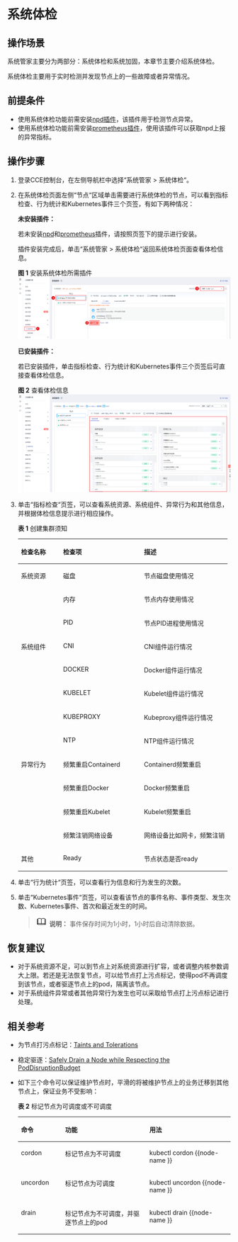 # 系统体检<a name="cce_01_0218"></a>

## 操作场景<a name="section1351062732514"></a>

系统管家主要分为两部分：系统体检和系统加固，本章节主要介绍系统体检。

系统体检主要用于实时检测并发现节点上的一些故障或者异常情况。

## 前提条件<a name="section168785975413"></a>

-   使用系统体检功能前需安装[npd插件](npd.md)，该插件用于检测节点异常。
-   使用系统体检功能前需安装[prometheus插件](prometheus.md)，使用该插件可以获取npd上报的异常指标。

## 操作步骤<a name="section13882195819560"></a>

1.  登录CCE控制台，在左侧导航栏中选择“系统管家  \>  系统体检“。
2.  在系统体检页面左侧“节点“区域单击需要进行系统体检的节点，可以看到指标检查、行为统计和Kubernetes事件三个页签，有如下两种情况：

    **未安装插件：**

    若未安装[npd](npd.md)和[prometheus](prometheus.md)插件，请按照页签下的提示进行安装。

    插件安装完成后，单击“系统管家  \>  系统体检“返回系统体检页面查看体检信息。

    **图 1**  安装系统体检所需插件<a name="fig1685611812461"></a>  
    ![](figures/安装系统体检所需插件.png "安装系统体检所需插件")

    **已安装插件：**

    若已安装插件，单击指标检查、行为统计和Kubernetes事件三个页签后可直接查看体检信息。

    **图 2**  查看体检信息<a name="fig06331918114"></a>  
    ![](figures/查看体检信息.png "查看体检信息")

3.  单击“指标检查“页签，可以查看系统资源、系统组件、异常行为和其他信息，并根据体检信息提示进行相应操作。

    **表 1**  创建集群须知

    <a name="table108111152195919"></a>
    <table><thead align="left"><tr id="row20811252105914"><th class="cellrowborder" valign="top" width="20.03%" id="mcps1.2.4.1.1"><p id="p14811135212593"><a name="p14811135212593"></a><a name="p14811135212593"></a>检查名称</p>
    </th>
    <th class="cellrowborder" valign="top" width="38.59%" id="mcps1.2.4.1.2"><p id="p15811452145913"><a name="p15811452145913"></a><a name="p15811452145913"></a>检查项</p>
    </th>
    <th class="cellrowborder" valign="top" width="41.38%" id="mcps1.2.4.1.3"><p id="p1418715362071"><a name="p1418715362071"></a><a name="p1418715362071"></a>描述</p>
    </th>
    </tr>
    </thead>
    <tbody><tr id="row88111652155915"><td class="cellrowborder" rowspan="3" valign="top" width="20.03%" headers="mcps1.2.4.1.1 "><p id="p1298265916593"><a name="p1298265916593"></a><a name="p1298265916593"></a>系统资源</p>
    </td>
    <td class="cellrowborder" valign="top" width="38.59%" headers="mcps1.2.4.1.2 "><p id="p6982145965918"><a name="p6982145965918"></a><a name="p6982145965918"></a>磁盘</p>
    </td>
    <td class="cellrowborder" valign="top" width="41.38%" headers="mcps1.2.4.1.3 "><p id="p131874367719"><a name="p131874367719"></a><a name="p131874367719"></a>节点磁盘使用情况</p>
    </td>
    </tr>
    <tr id="row1040679473"><td class="cellrowborder" valign="top" headers="mcps1.2.4.1.1 "><p id="p13406592718"><a name="p13406592718"></a><a name="p13406592718"></a>内存</p>
    </td>
    <td class="cellrowborder" valign="top" headers="mcps1.2.4.1.2 "><p id="p21873367719"><a name="p21873367719"></a><a name="p21873367719"></a>节点内存使用情况</p>
    </td>
    </tr>
    <tr id="row94371418277"><td class="cellrowborder" valign="top" headers="mcps1.2.4.1.1 "><p id="p44374181176"><a name="p44374181176"></a><a name="p44374181176"></a>PID</p>
    </td>
    <td class="cellrowborder" valign="top" headers="mcps1.2.4.1.2 "><p id="p9187173616713"><a name="p9187173616713"></a><a name="p9187173616713"></a>节点PID进程使用情况</p>
    </td>
    </tr>
    <tr id="row981135210590"><td class="cellrowborder" rowspan="5" valign="top" width="20.03%" headers="mcps1.2.4.1.1 "><p id="p199826593596"><a name="p199826593596"></a><a name="p199826593596"></a>系统组件</p>
    </td>
    <td class="cellrowborder" valign="top" width="38.59%" headers="mcps1.2.4.1.2 "><p id="p13827195212710"><a name="p13827195212710"></a><a name="p13827195212710"></a>CNI</p>
    </td>
    <td class="cellrowborder" valign="top" width="41.38%" headers="mcps1.2.4.1.3 "><p id="p1187236371"><a name="p1187236371"></a><a name="p1187236371"></a>CNI组件运行情况</p>
    </td>
    </tr>
    <tr id="row10303103591119"><td class="cellrowborder" valign="top" headers="mcps1.2.4.1.1 "><p id="p14304173551114"><a name="p14304173551114"></a><a name="p14304173551114"></a>DOCKER</p>
    </td>
    <td class="cellrowborder" valign="top" headers="mcps1.2.4.1.2 "><p id="p153048351110"><a name="p153048351110"></a><a name="p153048351110"></a>Docker组件运行情况</p>
    </td>
    </tr>
    <tr id="row1430443511120"><td class="cellrowborder" valign="top" headers="mcps1.2.4.1.1 "><p id="p230412358118"><a name="p230412358118"></a><a name="p230412358118"></a>KUBELET</p>
    </td>
    <td class="cellrowborder" valign="top" headers="mcps1.2.4.1.2 "><p id="p3304535171119"><a name="p3304535171119"></a><a name="p3304535171119"></a>Kubelet组件运行情况</p>
    </td>
    </tr>
    <tr id="row173042355118"><td class="cellrowborder" valign="top" headers="mcps1.2.4.1.1 "><p id="p17304635171118"><a name="p17304635171118"></a><a name="p17304635171118"></a>KUBEPROXY</p>
    </td>
    <td class="cellrowborder" valign="top" headers="mcps1.2.4.1.2 "><p id="p63048357118"><a name="p63048357118"></a><a name="p63048357118"></a>Kubeproxy组件运行情况</p>
    </td>
    </tr>
    <tr id="row4304133571118"><td class="cellrowborder" valign="top" headers="mcps1.2.4.1.1 "><p id="p15304163511110"><a name="p15304163511110"></a><a name="p15304163511110"></a>NTP</p>
    </td>
    <td class="cellrowborder" valign="top" headers="mcps1.2.4.1.2 "><p id="p14304153510119"><a name="p14304153510119"></a><a name="p14304153510119"></a>NTP组件运行情况</p>
    </td>
    </tr>
    <tr id="row6811952165919"><td class="cellrowborder" rowspan="4" valign="top" width="20.03%" headers="mcps1.2.4.1.1 "><p id="p1298215925914"><a name="p1298215925914"></a><a name="p1298215925914"></a>异常行为</p>
    </td>
    <td class="cellrowborder" valign="top" width="38.59%" headers="mcps1.2.4.1.2 "><p id="p48269521972"><a name="p48269521972"></a><a name="p48269521972"></a>频繁重启Containerd</p>
    </td>
    <td class="cellrowborder" valign="top" width="41.38%" headers="mcps1.2.4.1.3 "><p id="p15187113620713"><a name="p15187113620713"></a><a name="p15187113620713"></a>Containerd频繁重启</p>
    </td>
    </tr>
    <tr id="row193915486126"><td class="cellrowborder" valign="top" headers="mcps1.2.4.1.1 "><p id="p16391124891214"><a name="p16391124891214"></a><a name="p16391124891214"></a>频繁重启Docker</p>
    </td>
    <td class="cellrowborder" valign="top" headers="mcps1.2.4.1.2 "><p id="p1439134811123"><a name="p1439134811123"></a><a name="p1439134811123"></a>Docker频繁重启</p>
    </td>
    </tr>
    <tr id="row2039118484122"><td class="cellrowborder" valign="top" headers="mcps1.2.4.1.1 "><p id="p8391174810120"><a name="p8391174810120"></a><a name="p8391174810120"></a>频繁重启Kubelet</p>
    </td>
    <td class="cellrowborder" valign="top" headers="mcps1.2.4.1.2 "><p id="p14391124841210"><a name="p14391124841210"></a><a name="p14391124841210"></a>Kubelet频繁重启</p>
    </td>
    </tr>
    <tr id="row63911648101219"><td class="cellrowborder" valign="top" headers="mcps1.2.4.1.1 "><p id="p1239124831214"><a name="p1239124831214"></a><a name="p1239124831214"></a>频繁注销网络设备</p>
    </td>
    <td class="cellrowborder" valign="top" headers="mcps1.2.4.1.2 "><p id="p1239114815123"><a name="p1239114815123"></a><a name="p1239114815123"></a>网络设备比如网卡，频繁注销</p>
    </td>
    </tr>
    <tr id="row7811135245911"><td class="cellrowborder" valign="top" width="20.03%" headers="mcps1.2.4.1.1 "><p id="p16982155995917"><a name="p16982155995917"></a><a name="p16982155995917"></a>其他</p>
    </td>
    <td class="cellrowborder" valign="top" width="38.59%" headers="mcps1.2.4.1.2 "><p id="p398225975918"><a name="p398225975918"></a><a name="p398225975918"></a>Ready</p>
    </td>
    <td class="cellrowborder" valign="top" width="41.38%" headers="mcps1.2.4.1.3 "><p id="p161872036072"><a name="p161872036072"></a><a name="p161872036072"></a>节点状态是否ready</p>
    </td>
    </tr>
    </tbody>
    </table>

4.  单击“行为统计“页签，可以查看行为信息和行为发生的次数。
5.  单击“Kubernetes事件“页签，可以查看该节点的事件名称、事件类型、发生次数、Kubernetes事件、首次和最近发生的时间。

    >![](public_sys-resources/icon-note.gif) **说明：** 
    >事件保存时间为1小时，1小时后自动清除数据。


## 恢复建议<a name="section14891134413567"></a>

-   对于系统资源不足，可以到节点上对系统资源进行扩容，或者调整内核参数调大上限。若还是无法恢复节点，可以给节点打上污点标记，使得pod不再调度到该节点，或者驱逐节点上的pod，隔离该节点。
-   对于系统组件异常或者其他异常行为发生也可以采取给节点打上污点标记进行处理。

## 相关参考<a name="section1598713175217"></a>

-   为节点打污点标记：[Taints and Tolerations](https://kubernetes.io/docs/concepts/configuration/taint-and-toleration/)
-   稳定驱逐：[Safely Drain a Node while Respecting the PodDisruptionBudget](https://kubernetes.io/docs/tasks/administer-cluster/safely-drain-node/)
-   如下三个命令可以保证维护节点时，平滑的将被维护节点上的业务迁移到其他节点上，保证业务不受影响：

    **表 2**  标记节点为可调度或不可调度

    <a name="table244353324710"></a>
    <table><thead align="left"><tr id="row184431333184719"><th class="cellrowborder" valign="top" width="20.732073207320735%" id="mcps1.2.4.1.1"><p id="p644319335474"><a name="p644319335474"></a><a name="p644319335474"></a>命令</p>
    </th>
    <th class="cellrowborder" valign="top" width="39.64396439643964%" id="mcps1.2.4.1.2"><p id="p6443733194714"><a name="p6443733194714"></a><a name="p6443733194714"></a>功能</p>
    </th>
    <th class="cellrowborder" valign="top" width="39.62396239623963%" id="mcps1.2.4.1.3"><p id="p044323316477"><a name="p044323316477"></a><a name="p044323316477"></a>用法</p>
    </th>
    </tr>
    </thead>
    <tbody><tr id="row444323344714"><td class="cellrowborder" valign="top" width="20.732073207320735%" headers="mcps1.2.4.1.1 "><p id="p1044353314715"><a name="p1044353314715"></a><a name="p1044353314715"></a>cordon</p>
    </td>
    <td class="cellrowborder" valign="top" width="39.64396439643964%" headers="mcps1.2.4.1.2 "><p id="p844373319472"><a name="p844373319472"></a><a name="p844373319472"></a>标记节点为不可调度</p>
    </td>
    <td class="cellrowborder" valign="top" width="39.62396239623963%" headers="mcps1.2.4.1.3 "><p id="p2443133374712"><a name="p2443133374712"></a><a name="p2443133374712"></a>kubectl cordon {{node-name }}</p>
    </td>
    </tr>
    <tr id="row9443123319472"><td class="cellrowborder" valign="top" width="20.732073207320735%" headers="mcps1.2.4.1.1 "><p id="p7443433134716"><a name="p7443433134716"></a><a name="p7443433134716"></a>uncordon</p>
    </td>
    <td class="cellrowborder" valign="top" width="39.64396439643964%" headers="mcps1.2.4.1.2 "><p id="p944353384711"><a name="p944353384711"></a><a name="p944353384711"></a>标记节点为可调度</p>
    </td>
    <td class="cellrowborder" valign="top" width="39.62396239623963%" headers="mcps1.2.4.1.3 "><p id="p16443333174720"><a name="p16443333174720"></a><a name="p16443333174720"></a>kubectl uncordon {{node-name }}</p>
    </td>
    </tr>
    <tr id="row194441733104720"><td class="cellrowborder" valign="top" width="20.732073207320735%" headers="mcps1.2.4.1.1 "><p id="p174443330476"><a name="p174443330476"></a><a name="p174443330476"></a>drain</p>
    </td>
    <td class="cellrowborder" valign="top" width="39.64396439643964%" headers="mcps1.2.4.1.2 "><p id="p2444433184713"><a name="p2444433184713"></a><a name="p2444433184713"></a>标记节点为不可调度，并驱逐节点上的pod</p>
    </td>
    <td class="cellrowborder" valign="top" width="39.62396239623963%" headers="mcps1.2.4.1.3 "><p id="p1544414338478"><a name="p1544414338478"></a><a name="p1544414338478"></a>kubectl drain {{node-name }}</p>
    </td>
    </tr>
    </tbody>
    </table>


